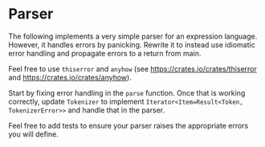 # Parser

The following implements a very simple parser for an expression language. However, it handles errors by panicking.
Rewrite it to instead use idiomatic error handling and propagate errors to a return from main.

Feel free to use `thiserror` and `anyhow` (see https://crates.io/crates/thiserror and https://crates.io/crates/anyhow).

Start by fixing error handling in the `parse` function. Once that is working correctly, update `Tokenizer` to implement `Iterator<Item=Result<Token, TokenizerError>>` and handle that in the parser.

Feel free to add tests to ensure your parser raises the appropriate errors you will define.